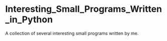 # Interesting_Small_Programs_Written_in_Python
A collection of several interesting small programs written by me.

